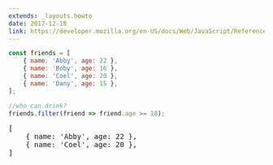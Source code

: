 ```yaml
---
extends: _layouts.howto
date: 2017-12-18
link: https://developer.mozilla.org/en-US/docs/Web/JavaScript/Reference/Global_Objects/Array/filter
---
```



```javascript
const friends = [
    { name: 'Abby', age: 22 },
    { name: 'Boby', age: 16 },
    { name: 'Coel', age: 20 },
    { name: 'Dany', age: 15 },
];

//who can drink?
friends.filter(friend => friend.age >= 18);
```
<pre class="output">
[
    { name: 'Abby', age: 22 },
    { name: 'Coel', age: 20 },
]
</pre>

